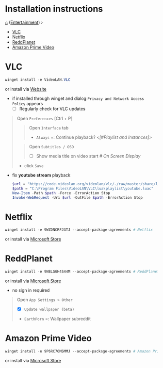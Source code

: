 <h1> Installation instructions </h1>

[⌂](../README.md) ([Entertainment](../README.md#entertainment)) ›

- [VLC](#vlc)
- [Netflix](#netflix)
- [ReddPlanet](#reddplanet)
- [Amazon Prime Video](#amazon-prime-video)

# VLC

```powershell
winget install -e VideoLAN.VLC
```

or install via [Website](https://www.videolan.org/vlc/)

- if installed through winget and dialog `Privacy and Network Access Policy` appears
    - [ ] Regularly check for VLC updates 

> Open `Preferences` [Ctrl + P]
>> Open `Interface` tab 
>> - `Always` =: Continue playback? _<[#Playlist and Instances]>_
>
>> Open `Subtitles / OSD`
>> - [ ] Show media title on video start _# On Screen Display_
> - click `Save`

- fix **youtube stream** playback    
    ```powershell
    $url = "https://code.videolan.org/videolan/vlc/-/raw/master/share/lua/playlist/youtube.lua?inline=false"
    $path = "C:\Program Files\VideoLAN\VLC\lua\playlist\youtube.luac"
    New-Item -Path $path -Force -ErrorAction Stop
    Invoke-WebRequest -Uri $url -OutFile $path -ErrorAction Stop
    ```

# Netflix

```powershell
winget install -e 9WZDNCRFJ3TJ --accept-package-agreements # Netflix
```

or install via [Microsoft Store](https://microsoft.com/store/apps/9wzdncrfj3tj)


# ReddPlanet

```powershell
winget install -e 9NBLGGH4S44M --accept-package-agreements # ReddPlanet
```

or install via [Microsoft Store](https://microsoft.com/store/apps/9nblggh4s44m)

- no sign in required

> Open `App Settings > Other`
> - [x] `Update wallpaper (beta)`
> - `EarthPorn` =: Wallpaper subreddit


# Amazon Prime Video

```powershell
winget install -e 9P6RC76MSMMJ --accept-package-agreements # Amazon Prime Video
```

or install via [Microsoft Store](https://microsoft.com/store/apps/9p6rc76msmmj)